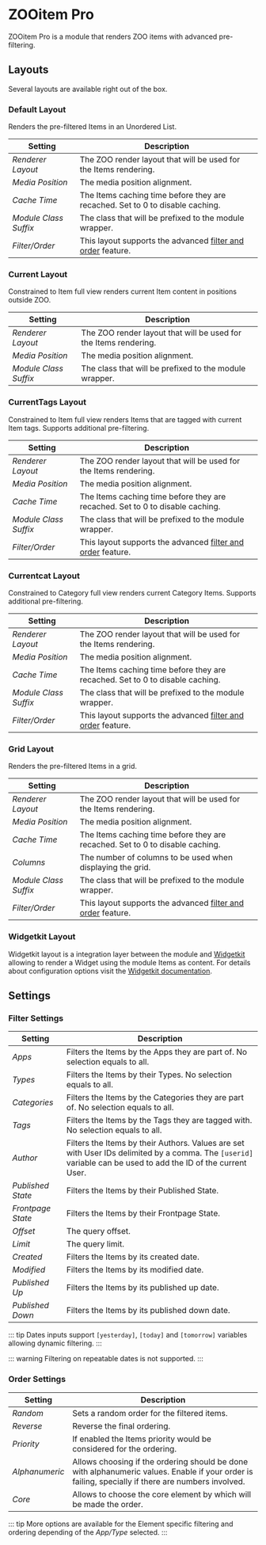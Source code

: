 # ZOOitem Pro

ZOOitem Pro is a module that renders ZOO items with advanced pre-filtering.

## Layouts

Several layouts are available right out of the box.

### Default Layout

Renders the pre-filtered Items in an Unordered List.

| Setting | Description |
| --- | --- |
| _Renderer Layout_ | The ZOO render layout that will be used for the Items rendering. |
| _Media Position_ | The media position alignment. |
| _Cache Time_ | The Items caching time before they are recached. Set to 0 to disable caching. |
| _Module Class Suffix_ | The class that will be prefixed to the module wrapper. |
| _Filter/Order_ | This layout supports the advanced [filter and order](#settings) feature. |

### Current Layout

Constrained to Item full view renders current Item content in positions outside ZOO.

| Setting | Description |
| --- | --- |
| _Renderer Layout_ | The ZOO render layout that will be used for the Items rendering. |
| _Media Position_ | The media position alignment. |
| _Module Class Suffix_ | The class that will be prefixed to the module wrapper. |

### CurrentTags Layout

Constrained to Item full view renders Items that are tagged with current Item tags. Supports additional pre-filtering.

| Setting | Description |
| --- | --- |
| _Renderer Layout_ | The ZOO render layout that will be used for the Items rendering. |
| _Media Position_ | The media position alignment. |
| _Cache Time_ | The Items caching time before they are recached. Set to 0 to disable caching. |
| _Module Class Suffix_ | The class that will be prefixed to the module wrapper. |
| _Filter/Order_ | This layout supports the advanced [filter and order](#settings) feature. |

### Currentcat Layout

Constrained to Category full view renders current Category Items. Supports additional pre-filtering.

| Setting | Description |
| --- | --- |
| _Renderer Layout_ | The ZOO render layout that will be used for the Items rendering. |
| _Media Position_ | The media position alignment. |
| _Cache Time_ | The Items caching time before they are recached. Set to 0 to disable caching. |
| _Module Class Suffix_ | The class that will be prefixed to the module wrapper. |
| _Filter/Order_ | This layout supports the advanced [filter and order](#settings) feature. |

### Grid Layout

Renders the pre-filtered Items in a grid.

| Setting | Description |
| --- | --- |
| _Renderer Layout_ | The ZOO render layout that will be used for the Items rendering. |
| _Media Position_ | The media position alignment. |
| _Cache Time_ | The Items caching time before they are recached. Set to 0 to disable caching. |
| _Columns_ | The number of columns to be used when displaying the grid. |
| _Module Class Suffix_ | The class that will be prefixed to the module wrapper. |
| _Filter/Order_ | This layout supports the advanced [filter and order](#settings) feature. |

### Widgetkit Layout

Widgetkit layout is a integration layer between the module and [Widgetkit](http://yootheme.com/widgetkit) allowing to render a Widget using the module Items as content. For details about configuration options visit the [Widgetkit documentation](http://yootheme.com/support/widgetkit/).

## Settings

### Filter Settings

| Setting | Description |
| --- | --- |
| _Apps_ | Filters the Items by the Apps they are part of. No selection equals to all. |
| _Types_ | Filters the Items by their Types. No selection equals to all. |
| _Categories_ | Filters the Items by the Categories they are part of. No selection equals to all. |
| _Tags_ | Filters the Items by the Tags they are tagged with. No selection equals to all. |
| _Author_ | Filters the Items by their Authors. Values are set with User IDs delimited by a comma. The `[userid]` variable can be used to add the ID of the current User. |
| _Published State_ | Filters the Items by their Published State. |
| _Frontpage State_ | Filters the Items by their Frontpage State. |
| _Offset_ | The query offset. |
| _Limit_ | The query limit. |
| _Created_ | Filters the Items by its created date. |
| _Modified_ | Filters the Items by its modified date. |
| _Published Up_ | Filters the Items by its published up date. |
| _Published Down_ | Filters the Items by its published down date. |

::: tip
Dates inputs support `[yesterday]`, `[today]` and `[tomorrow]` variables allowing dynamic filtering.
:::

::: warning
Filtering on repeatable dates is not supported.
:::

### Order Settings

| Setting | Description |
| --- | --- |
| _Random_ | Sets a random order for the filtered items. |
| _Reverse_ | Reverse the final ordering. |
| _Priority_ | If enabled the Items priority would be considered for the ordering. |
| _Alphanumeric_ | Allows choosing if the ordering should be done with alphanumeric values. Enable if your order is failing, specially if there are numbers involved. |
| _Core_ | Allows to choose the core element by which will be made the order. |

::: tip
More options are available for the Element specific filtering and ordering depending of the _App/Type_ selected.
:::
